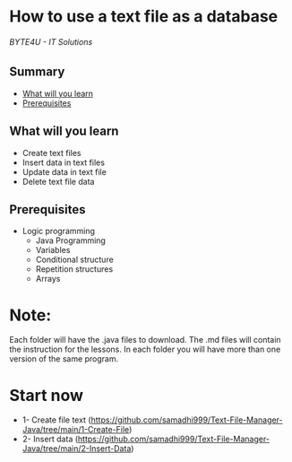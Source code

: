 # How to use a text file as a database
###### BYTE4U - IT Solutions

## Summary
- [What will you learn](#What-will-you-learn)
- [Prerequisites](#Prerequisites)
  
## What will you learn
- Create text files
- Insert data in text files
- Update data in text file
- Delete text file data

## Prerequisites

- Logic programming
  - Java Programming
  - Variables
  - Conditional structure
  - Repetition structures
  - Arrays

# Note:
Each folder will have the .java files to download. 
The .md files will contain the instruction for the lessons. 
In each folder you will have more than one version of the same program.

# Start now 
- 1- Create file text (https://github.com/samadhi999/Text-File-Manager-Java/tree/main/1-Create-File)
- 2- Insert data (https://github.com/samadhi999/Text-File-Manager-Java/tree/main/2-Insert-Data)
